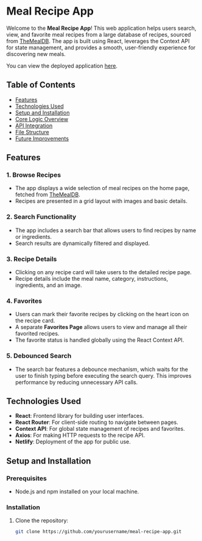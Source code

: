 # Meal Recipe App

Welcome to the **Meal Recipe App**! This web application helps users search, view, and favorite meal recipes from a large database of recipes, sourced from [TheMealDB](https://www.themealdb.com). The app is built using React, leverages the Context API for state management, and provides a smooth, user-friendly experience for discovering new meals.

You can view the deployed application [here](https://durmus-meal-recipe.netlify.app/).

## Table of Contents

- [Features](#features)
- [Technologies Used](#technologies-used)
- [Setup and Installation](#setup-and-installation)
- [Core Logic Overview](#core-logic-overview)
- [API Integration](#api-integration)
- [File Structure](#file-structure)
- [Future Improvements](#future-improvements)

## Features

### 1. **Browse Recipes**
   - The app displays a wide selection of meal recipes on the home page, fetched from [TheMealDB](https://www.themealdb.com).
   - Recipes are presented in a grid layout with images and basic details.
   
### 2. **Search Functionality**
   - The app includes a search bar that allows users to find recipes by name or ingredients.
   - Search results are dynamically filtered and displayed.

### 3. **Recipe Details**
   - Clicking on any recipe card will take users to the detailed recipe page.
   - Recipe details include the meal name, category, instructions, ingredients, and an image.

### 4. **Favorites**
   - Users can mark their favorite recipes by clicking on the heart icon on the recipe card.
   - A separate **Favorites Page** allows users to view and manage all their favorited recipes.
   - The favorite status is handled globally using the React Context API.

### 5. **Debounced Search**
   - The search bar features a debounce mechanism, which waits for the user to finish typing before executing the search query. This improves performance by reducing unnecessary API calls.

## Technologies Used

- **React**: Frontend library for building user interfaces.
- **React Router**: For client-side routing to navigate between pages.
- **Context API**: For global state management of recipes and favorites.
- **Axios**: For making HTTP requests to the recipe API.
- **Netlify**: Deployment of the app for public use.

## Setup and Installation

### Prerequisites

- Node.js and npm installed on your local machine.

### Installation

1. Clone the repository:
   ```bash
   git clone https://github.com/yourusername/meal-recipe-app.git
